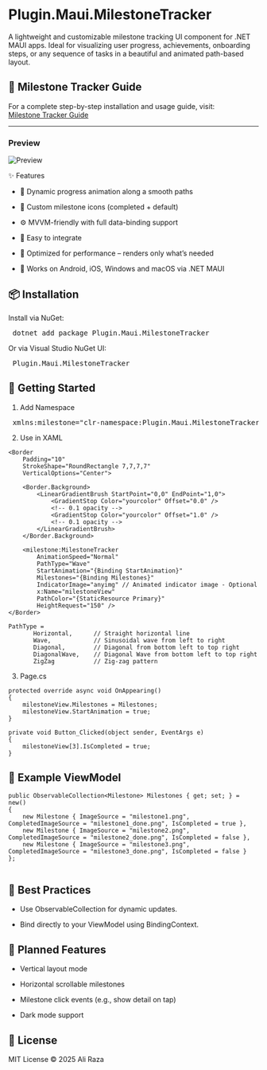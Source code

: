 # Plugin.Maui.MilestoneTracker
A lightweight and customizable milestone tracking UI component for .NET MAUI apps. Ideal for visualizing user progress, achievements, onboarding steps, or any sequence of tasks in a beautiful and animated path-based layout.

## 📖 Milestone Tracker Guide

For a complete step-by-step installation and usage guide, visit:  
[Milestone Tracker Guide](https://mauiwithali.hashnode.dev/installing-and-using-pluginmauimilestonetracker)

---

### Preview

![Preview](https://cdn.hashnode.com/res/hashnode/image/upload/v1753527768729/aec3c9b6-e0cb-465c-a0c7-b47bc0d33c4d.png?w=1600&h=840&fit=crop&crop=entropy&auto=compress,format&format=webp)

✨ Features

- 🔄 Dynamic progress animation along a smooth paths

- 📌 Custom milestone icons (completed + default)

- ⚙️ MVVM-friendly with full data-binding support

- 🧩 Easy to integrate

- 🚀 Optimized for performance – renders only what’s needed

- 📱 Works on Android, iOS, Windows and macOS via .NET MAUI

## 📦 Installation

Install via NuGet:

<pre> dotnet add package Plugin.Maui.MilestoneTracker </pre>

Or via Visual Studio NuGet UI:

<pre> Plugin.Maui.MilestoneTracker </pre>


## 🚀 Getting Started


1. Add Namespace

<pre> xmlns:milestone="clr-namespace:Plugin.Maui.MilestoneTracker.Journey;assembly=Plugin.Maui.MilestoneTracker"
</pre>

2. Use in XAML

```
<Border
    Padding="10"
    StrokeShape="RoundRectangle 7,7,7,7"
    VerticalOptions="Center">

    <Border.Background>
        <LinearGradientBrush StartPoint="0,0" EndPoint="1,0">
            <GradientStop Color="yourcolor" Offset="0.0" />
            <!-- 0.1 opacity -->
            <GradientStop Color="yourcolor" Offset="1.0" />
            <!-- 0.1 opacity -->
        </LinearGradientBrush>
    </Border.Background>

    <milestone:MilestoneTracker
        AnimationSpeed="Normal"
        PathType="Wave" 
        StartAnimation="{Binding StartAnimation}"
        Milestones="{Binding Milestones}"
        IndicatorImage="anyimg" // Animated indicator image - Optional
        x:Name="milestoneView"
        PathColor="{StaticResource Primary}"
        HeightRequest="150" />
</Border>

PathType = 
       Horizontal,      // Straight horizontal line
       Wave,            // Sinusoidal wave from left to right
       Diagonal,        // Diagonal from bottom left to top right
       DiagonalWave,    // Diagonal Wave from bottom left to top right
       ZigZag           // Zig-zag pattern

```
3. Page.cs

```
protected override async void OnAppearing()
{
    milestoneView.Milestones = Milestones;
    milestoneView.StartAnimation = true;
}

private void Button_Clicked(object sender, EventArgs e)
{
    milestoneView[3].IsCompleted = true;
}

 ```
## 🧩 Example ViewModel

```
public ObservableCollection<Milestone> Milestones { get; set; } = new()
{
    new Milestone { ImageSource = "milestone1.png", CompletedImageSource = "milestone1_done.png", IsCompleted = true },
    new Milestone { ImageSource = "milestone2.png", CompletedImageSource = "milestone2_done.png", IsCompleted = false },
    new Milestone { ImageSource = "milestone3.png", CompletedImageSource = "milestone3_done.png", IsCompleted = false }
};


```

## 🧼 Best Practices

- Use ObservableCollection<T> for dynamic updates.

- Bind directly to your ViewModel using BindingContext.

## 🧪 Planned Features

- Vertical layout mode

- Horizontal scrollable milestones

- Milestone click events (e.g., show detail on tap)

- Dark mode support

## 📃 License

MIT License © 2025 Ali Raza
